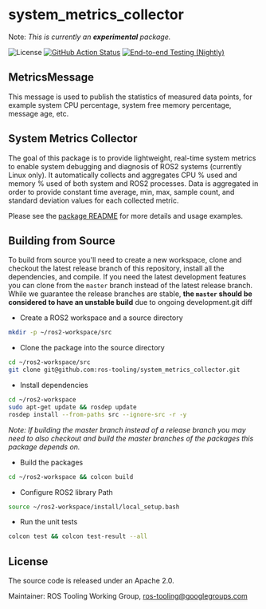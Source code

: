 # system_metrics_collector

Note: _This is currently an **experimental** package._

![License](https://img.shields.io/github/license/ros-tooling/system_metrics_collector)
[![GitHub Action Status](https://github.com/ros-tooling/system_metrics_collector/workflows/Test%20system_metrics_collector/badge.svg)](https://github.com/ros-tooling/system_metrics_collector/actions?query=workflow%3A%22Test+system_metrics_collector%22)
[![End-to-end Testing (Nightly)](https://github.com/ros-tooling/system_metrics_collector/workflows/End-to-end%20Testing%20(Nightly)/badge.svg)](https://github.com/ros-tooling/system_metrics_collector/actions?query=workflow%3A%22End-to-end+Testing+%28Nightly%29%22)

## MetricsMessage

This message is used to publish the statistics of measured data points, for example system CPU percentage,
system free memory percentage, message age, etc.

## System Metrics Collector

The goal of this package is to provide lightweight, real-time system metrics to enable
system debugging and diagnosis of ROS2 systems (currently Linux only). It automatically collects
and aggregates CPU % used and memory % used of both system and ROS2 processes.
Data is aggregated in order to provide constant time average, min, max, sample count,
and standard deviation values for each collected metric.

Please see the [package README](system_metrics_collector/README.md) for more details and usage examples.

## Building from Source

To build from source you'll need to create a new workspace, clone and checkout the latest release branch of
this repository, install all the dependencies, and compile. If you need the latest development features
you can clone from the `master` branch instead of the latest release branch. While we guarantee the release
branches are stable, __the `master` should be considered to have an unstable build__ due to ongoing development.git diff

- Create a ROS2 workspace and a source directory

```sh
mkdir -p ~/ros2-workspace/src
```

- Clone the package into the source directory
```sh
cd ~/ros2-workspace/src
git clone git@github.com:ros-tooling/system_metrics_collector.git
```

- Install dependencies
```sh
cd ~/ros2-workspace
sudo apt-get update && rosdep update
rosdep install --from-paths src --ignore-src -r -y
```

_Note: If building the master branch instead of a release branch you may need to also checkout and build the master branches of the packages this package depends on._

- Build the packages
```sh
cd ~/ros2-workspace && colcon build
```

- Configure ROS2 library Path
```sh
source ~/ros2-workspace/install/local_setup.bash
```

- Run the unit tests
```sh
colcon test && colcon test-result --all
```

## License
The source code is released under an Apache 2.0.

Maintainer: ROS Tooling Working Group, ros-tooling@googlegroups.com
